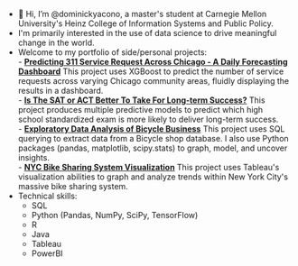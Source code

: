  - 👋 Hi, I’m @dominickyacono, a master's student at Carnegie Mellon University's Heinz College of Information Systems and Public Policy.
 -    I'm primarily interested in the use of data science to drive meaningful change in the world.
 -    Welcome to my portfolio of side/personal projects:
     <br>
     - **[Predicting 311 Service Request Across Chicago - A Daily Forecasting Dashboard](https://github.com/dominickyacono/chicago-service-dashboard)**
      This project uses XGBoost to predict the number of service requests across varying Chicago community areas, fluidly displaying the results in a dashboard.
     <br>
    - **[Is The SAT or ACT Better To Take For Long-term Success?](https://github.com/dominickyacono/SAT-vs-ACT-regression-analysis)**
      This project produces multiple predictive models to predict which high school standardized exam is more likely to deliver long-term success.
     <br>
    - **[Exploratory Data Analysis of Bicycle Business](https://github.com/dominickyacono/Exploratory-Analysis-of-Bicycle-Business)**
      This project uses SQL querying to extract data from a Bicycle shop database.
      I also use Python packages (pandas, matplotlib, scipy.stats) to graph, model, and uncover insights.
     <br>
    - **[NYC Bike Sharing System Visualization](https://github.com/dominickyacono/NYC-citibike-visualization)**
      This project uses Tableau's visualization abilities to graph and analyze trends within New York City's massive bike sharing system.
     <br>
- Technical skills: 
  - SQL 
  - Python (Pandas, NumPy, SciPy, TensorFlow)
  - R
  - Java
  - Tableau
  - PowerBI

<!---
dominickyacono/dominickyacono is a ✨ special ✨ repository because its `README.md` (this file) appears on your GitHub profile.
You can click the Preview link to take a look at your changes.
--->
